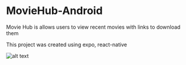 # MovieHub-Android
Movie Hub is allows users to view recent movies with links to download them

This project was created using expo, react-native

![alt text](https://github.com/ArshadAzaad3299/MovieHub-Android/tree/master/components/sampleSS/splash.jpg?raw=true)



